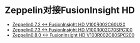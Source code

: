 # Zeppelin对接FusionInsight HD

* [Zeppelin0.7.2 <-> FusionInsight HD V100R002C60U20](Using_Zeppelin_0.7.2_with_FusionInsight_HD_C60U20.md)
* [Zeppelin0.7.3 <-> FusionInsight HD V100R002C70SPC100](Using_Zeppelin_0.7.3_with_FusionInsight_HD_C70SPC100.md)
* [Zeppelin0.8.0 <-> FusionInsight HD V100R002C80SPC200](Using_Zeppelin_0.8.0_with_FusionInsight_HD_C80SPC200.md)

